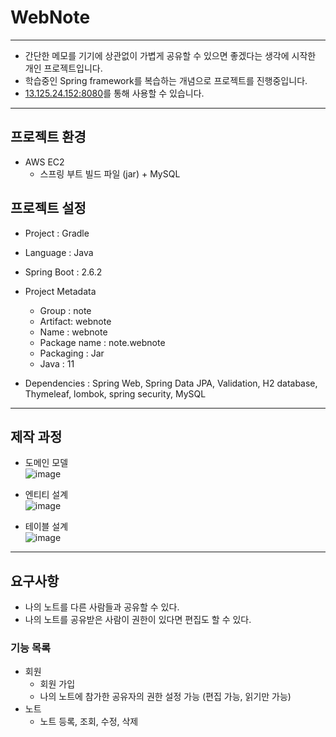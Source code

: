 # WebNote
--- 
- 간단한 메모를 기기에 상관없이 가볍게 공유할 수 있으면 좋겠다는 생각에 시작한 개인 프로젝트입니다. 
- 학습중인 Spring framework를 복습하는 개념으로 프로젝트를 진행중입니다. 
- [13.125.24.152:8080](http://13.125.24.152:8080)를 통해 사용할 수 있습니다.
- --
## 프로젝트 환경  
- AWS EC2
  - 스프링 부트 빌드 파일 (jar) + MySQL

## 프로젝트 설정
- Project : Gradle
- Language : Java
- Spring Boot : 2.6.2

- Project Metadata
  - Group : note
  - Artifact: webnote
  - Name : webnote
  - Package name : note.webnote
  - Packaging : Jar
  - Java : 11
- Dependencies : Spring Web, Spring Data JPA, Validation, H2 database, Thymeleaf, lombok, spring security, MySQL
---
## 제작 과정
- 도메인 모델  
![image](https://user-images.githubusercontent.com/68803008/150144522-745e2a80-bd2d-4ffc-9e66-ccc55865df38.png)

- 엔티티 설계  
![image](https://user-images.githubusercontent.com/68803008/150144411-5830b320-d4fd-4122-9bd6-bc43bacff228.png)

- 테이블 설계  
![image](https://user-images.githubusercontent.com/68803008/150146062-5448616d-56b4-429b-8eb4-6e80cf1597fb.png)


---
## 요구사항
- 나의 노트를 다른 사람들과 공유할 수 있다.
- 나의 노트를 공유받은 사람이 권한이 있다면 편집도 할 수 있다.

### 기능 목록
- 회원
  - 회원 가입
  - 나의 노트에 참가한 공유자의 권한 설정 가능 (편집 가능, 읽기만 가능)
- 노트
  - 노트 등록, 조회, 수정, 삭제
